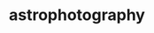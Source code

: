 ---
layout: photography
permalink: /astrophotography/
title: astrophotography
description: the sun, moon, and the stars
bg: astrophotography/astrophotography-bg.jpeg
nav: false
---
